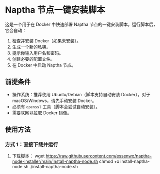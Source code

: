 # Naptha 节点一键安装脚本

这是一个用于在 Docker 中快速部署 Naptha 节点的一键安装脚本。运行脚本后，它会自动：

1. 检查并安装 Docker（如果未安装）。
2. 生成一个新的私钥。
3. 提示你输入用户名和密码。
4. 创建必要的配置文件。
5. 在 Docker 中启动 Naptha 节点。

## 前提条件

- 操作系统：推荐使用 Ubuntu/Debian（脚本支持自动安装 Docker）。对于 macOS/Windows，请先手动安装 Docker。
- 必须有 `openssl` 工具（脚本会尝试自动安装）。
- 需要联网以拉取 Docker 镜像。

## 使用方法

### 方式 1：直接下载并运行
1. 下载脚本：
   wget https://raw.githubusercontent.com/essenwo/naptha-node-installer/main/install-naptha-node.sh
   chmod +x install-naptha-node.sh
   ./install-naptha-node.sh
